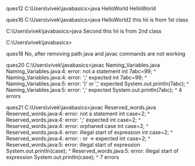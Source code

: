 ques12
C:\Users\vivek\javabasics>java HelloWorld
HelloWorld



ques16
C:\Users\vivek\javabasics>java HelloWorld2
this hii is from 1st class

C:\Users\vivek\javabasics>java Second
this hii is from 2nd class

C:\Users\vivek\javabasics>




ques18
No, after removing path java and javac commands are not working






ques20
C:\Users\vivek\javabasics>javac Naming_Variables.java
Naming_Variables.java:4: error: not a statement
int 7abc=99;
^
Naming_Variables.java:4: error: ';' expected
int 7abc=99;
   ^
Naming_Variables.java:5: error: ')' or ',' expected
System.out.println(7abc);
                    ^
Naming_Variables.java:5: error: ';' expected
System.out.println(7abc);
                       ^
4 errors




ques21
C:\Users\vivek\javabasics>javac Reserved_words.java
Reserved_words.java:4: error: not a statement
int case=2;
^
Reserved_words.java:4: error: ';' expected
int case=2;
   ^
Reserved_words.java:4: error: orphaned case
int case=2;
    ^
Reserved_words.java:4: error: illegal start of expression
int case=2;
        ^
Reserved_words.java:4: error: : or -> expected
int case=2;
          ^
Reserved_words.java:5: error: illegal start of expression
System.out.println(case);
                   ^
Reserved_words.java:5: error: illegal start of expression
System.out.println(case);
                       ^
7 errors